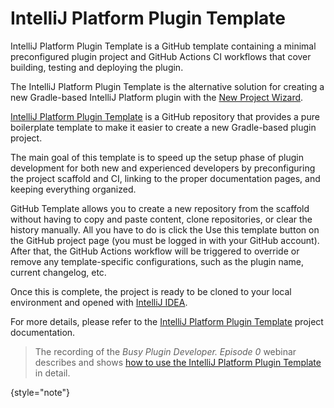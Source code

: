 <!-- Copyright 2000-2023 JetBrains s.r.o. and contributors. Use of this source code is governed by the Apache 2.0 license. -->

# IntelliJ Platform Plugin Template

<link-summary>IntelliJ Platform Plugin Template is a GitHub template containing a minimal preconfigured plugin project and GitHub Actions CI workflows that cover building, testing and deploying the plugin.</link-summary>

The IntelliJ Platform Plugin Template is the alternative solution for creating a new Gradle-based IntelliJ Platform plugin with the [New Project Wizard](creating_plugin_project.md).

[IntelliJ Platform Plugin Template][gh:plugin-template] is a GitHub repository that provides a pure boilerplate template to make it easier to create a new Gradle-based plugin project.

The main goal of this template is to speed up the setup phase of plugin development for both new and experienced developers by preconfiguring the project scaffold and CI, linking to the proper documentation pages, and keeping everything organized.

GitHub Template allows you to create a new repository from the scaffold without having to copy and paste content, clone repositories, or clear the history manually.
All you have to do is click the <control>Use this template</control> button on the GitHub project page (you must be logged in with your GitHub account).
After that, the GitHub Actions workflow will be triggered to override or remove any template-specific configurations, such as the plugin name, current changelog, etc.

Once this is complete, the project is ready to be cloned to your local environment and opened with [IntelliJ IDEA](https://www.jetbrains.com/idea/download).

For more details, please refer to the [IntelliJ Platform Plugin Template][gh:plugin-template] project documentation.

> The recording of the _Busy Plugin Developer. Episode 0_ webinar describes and shows [how to use the IntelliJ Platform Plugin Template](https://youtu.be/-6D5-xEaYig?t=230) in detail.
>
{style="note"}

[gh:plugin-template]: https://github.com/JetBrains/intellij-platform-plugin-template
